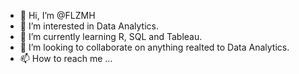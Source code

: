- 👋 Hi, I’m @FLZMH
- 👀 I’m interested in Data Analytics.
- 🌱 I’m currently learning R, SQL and Tableau.
- 💞️ I’m looking to collaborate on anything realted to Data Analytics.
- 📫 How to reach me ...

<!---
FLZMH/FLZMH is a ✨ special ✨ repository because its `README.md` (this file) appears on your GitHub profile.
You can click the Preview link to take a look at your changes.
--->
